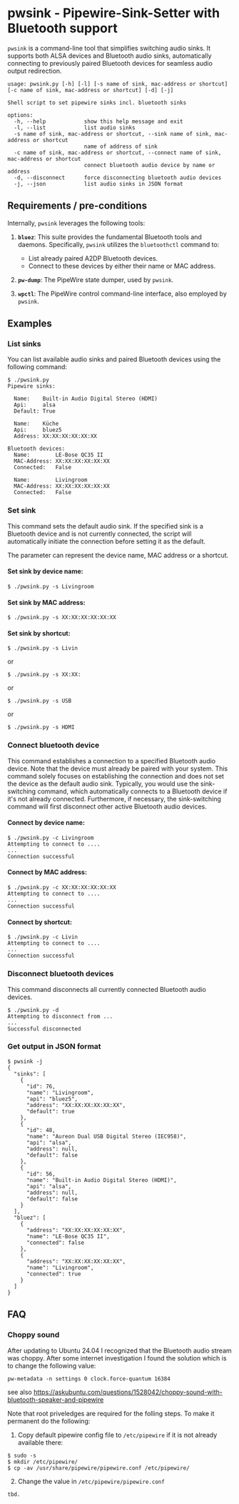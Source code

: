 # pwsink - Pipewire-Sink-Setter with Bluetooth support

`pwsink` is a command-line tool that simplifies switching audio sinks. It supports both ALSA devices and Bluetooth audio sinks, automatically connecting to previously paired Bluetooth devices for seamless audio output redirection.

```
usage: pwsink.py [-h] [-l] [-s name of sink, mac-address or shortcut] [-c name of sink, mac-address or shortcut] [-d] [-j]

Shell script to set pipewire sinks incl. bluetooth sinks

options:
  -h, --help            show this help message and exit
  -l, --list            list audio sinks
  -s name of sink, mac-address or shortcut, --sink name of sink, mac-address or shortcut
                        name of address of sink
  -c name of sink, mac-address or shortcut, --connect name of sink, mac-address or shortcut
                        connect bluetooth audio device by name or address
  -d, --disconnect      force disconnecting bluetooth audio devices
  -j, --json            list audio sinks in JSON format
```

## Requirements / pre-conditions

Internally, `pwsink` leverages the following tools:

1.  **`bluez`**: This suite provides the fundamental Bluetooth tools and daemons. Specifically, `pwsink` utilizes the `bluetoothctl` command to:
    * List already paired A2DP Bluetooth devices.
    * Connect to these devices by either their name or MAC address.

2.  **`pw-dump`**: The PipeWire state dumper, used by `pwsink`.

3.  **`wpctl`**: The PipeWire control command-line interface, also employed by `pwsink`.

## Examples

### List sinks
You can list available audio sinks and paired Bluetooth devices using the following command:

```
$ ./pwsink.py 
Pipewire sinks:

  Name:    Built-in Audio Digital Stereo (HDMI)
  Api:     alsa
  Default: True

  Name:    Küche
  Api:     bluez5
  Address: XX:XX:XX:XX:XX:XX

Bluetooth devices:
  Name:        LE-Bose QC35 II
  MAC-Address: XX:XX:XX:XX:XX:XX
  Connected:   False

  Name:        Livingroom
  MAC-Address: XX:XX:XX:XX:XX:XX
  Connected:   False
```

### Set sink
This command sets the default audio sink. If the specified sink is a Bluetooth device and is not currently connected, the script will automatically initiate the connection before setting it as the default.

The parameter can represent the device name, MAC address or a shortcut.

#### Set sink by device name:
```
$ ./pwsink.py -s Livingroom
```

#### Set sink by MAC address:
```
$ ./pwsink.py -s XX:XX:XX:XX:XX:XX
```

#### Set sink by shortcut:
```
$ ./pwsink.py -s Livin
```
or
```
$ ./pwsink.py -s XX:XX:
```
or
```
$ ./pwsink.py -s USB
```
or
```
$ ./pwsink.py -s HDMI
```

### Connect bluetooth device
This command establishes a connection to a specified Bluetooth audio device. Note that the device must already be paired with your system. This command solely focuses on establishing the connection and does not set the device as the default audio sink. Typically, you would use the sink-switching command, which automatically connects to a Bluetooth device if it's not already connected. Furthermore, if necessary, the sink-switching command will first disconnect other active Bluetooth audio devices.

#### Connect by device name:
```
$ ./pwsink.py -c Livingroom
Attempting to connect to ....
...
Connection successful
```

#### Connect by MAC address:
```
$ ./pwsink.py -c XX:XX:XX:XX:XX:XX
Attempting to connect to ....
...
Connection successful
```

#### Connect by shortcut:
```
$ ./pwsink.py -c Livin
Attempting to connect to ....
...
Connection successful
```

### Disconnect bluetooth devices
This command disconnects all currently connected Bluetooth audio devices.
```
$ ./pwsink.py -d
Attempting to disconnect from ...
...
Successful disconnected
```

### Get output in JSON format
```
$ pwsink -j
{
  "sinks": [
    {
      "id": 76,
      "name": "Livingroom",
      "api": "bluez5",
      "address": "XX:XX:XX:XX:XX:XX",
      "default": true
    },
    {
      "id": 48,
      "name": "Aureon Dual USB Digital Stereo (IEC958)",
      "api": "alsa",
      "address": null,
      "default": false
    },
    {
      "id": 56,
      "name": "Built-in Audio Digital Stereo (HDMI)",
      "api": "alsa",
      "address": null,
      "default": false
    }
  ],
  "bluez": [
    {
      "address": "XX:XX:XX:XX:XX:XX",
      "name": "LE-Bose QC35 II",
      "connected": false
    },
    {
      "address": "XX:XX:XX:XX:XX:XX",
      "name": "Livingroom",
      "connected": true
    }
  ]
}
```


## FAQ
### Choppy sound
After updating to Ubuntu 24.04 I recognized that the Bluetooth audio stream was choppy. After some internet investigation I found the solution which is to change the following value:
```
pw-metadata -n settings 0 clock.force-quantum 16384
```

see also https://askubuntu.com/questions/1528042/choppy-sound-with-bluetooth-speaker-and-pipewire

Note that root priveledges are required for the folling steps.
To make it permanent do the following:

1. Copy default pipewire config file to `/etc/pipewire` if it is not already available there:
```
$ sudo -s
$ mkdir /etc/pipewire/
$ cp -av /usr/share/pipewire/pipewire.conf /etc/pipewire/
```

2. Change the value in `/etc/pipewire/pipewire.conf`
```
tbd.
```
